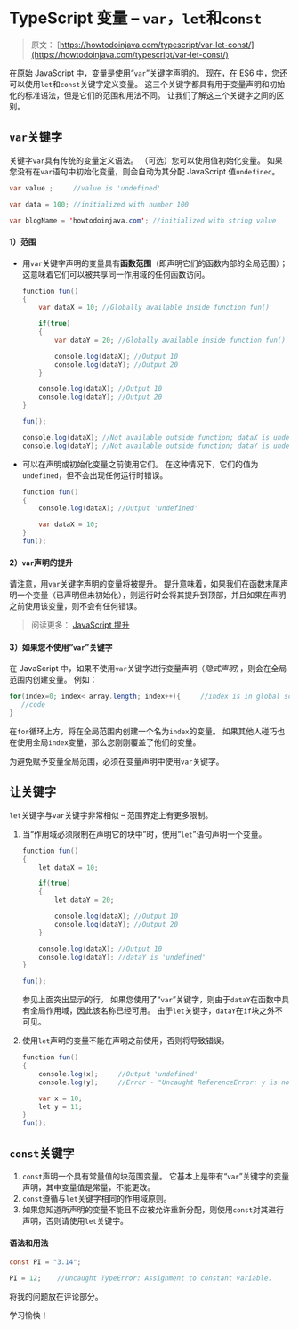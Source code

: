 # TypeScript 变量 – `var`，`let`和`const`

> 原文： [https://howtodoinjava.com/typescript/var-let-const/](https://howtodoinjava.com/typescript/var-let-const/)

在原始 JavaScript 中，变量是使用“`var`”关键字声明的。 现在，在 ES6 中，您还可以使用`let`和`const`关键字定义变量。 这三个关键字都具有用于变量声明和初始化的标准语法，但是它们的范围和用法不同。 让我们了解这三个关键字之间的区别。

## `var`关键字

关键字`var`具有传统的变量定义语法。 （可选）您可以使用值初始化变量。 如果您没有在`var`语句中初始化变量，则会自动为其分配 JavaScript 值`undefined`。

```java
var value ; 	//value is 'undefined'

var data = 100;	//initialized with number 100

var blogName = 'howtodoinjava.com';	//initialized with string value

```

#### 1）范围

*   用`var`关键字声明的变量具有**函数范围**（即声明它们的函数内部的全局范围）； 这意味着它们可以被共享同一作用域的任何函数访问。

    ```java
    function fun() 
    {
    	var dataX = 10;	//Globally available inside function fun()

    	if(true) 
    	{
    		var dataY = 20;	//Globally available inside function fun() 

    		console.log(dataX);	//Output 10
    		console.log(dataY);	//Output 20
    	}

    	console.log(dataX);	//Output 10
    	console.log(dataY);	//Output 20
    }

    fun();

    console.log(dataX);	//Not available outside function; dataX is undefined
    console.log(dataY);	//Not available outside function; dataY is undefined

    ```

*   可以在声明或初始化变量之前使用它们。 在这种情况下，它们的值为`undefined`，但不会出现任何运行时错误。

    ```java
    function fun() 
    {
    	console.log(dataX);	//Output 'undefined'

    	var dataX = 10;
    }
    fun();

    ```

#### 2）`var`声明的提升

请注意，用`var`关键字声明的变量将被提升。 提升意味着，如果我们在函数末尾声明一个变量（已声明但未初始化），则运行时会将其提升到顶部，并且如果在声明之前使用该变量，则不会有任何错误。

> 阅读更多： [JavaScript 提升](https://howtodoinjava.com/typescript/javascript-variable-hoisting/)

#### 3）如果您不使用“`var`”关键字

在 JavaScript 中，如果不使用`var`关键字进行变量声明（*隐式声明*），则会在全局范围内创建变量。 例如：

```java
for(index=0; index< array.length; index++){		//index is in global scope
   //code
}

```

在`for`循环上方，将在全局范围内创建一个名为`index`的变量。 如果其他人碰巧也在使用全局`index`变量，那么您刚刚覆盖了他们的变量。

为避免赋予变量全局范围，必须在变量声明中使用`var`关键字。

## 让关键字

`let`关键字与`var`关键字非常相似 – 范围界定上有更多限制。

1.  当“作用域必须限制在声明它的块中”时，使用“`let`”语句声明一个变量。

    ```java
    function fun() 
    {
    	let dataX = 10;	

    	if(true) 
    	{
    		let dataY = 20;	

    		console.log(dataX);	//Output 10
    		console.log(dataY);	//Output 20
    	}

    	console.log(dataX);	//Output 10
    	console.log(dataY);	//dataY is 'undefined'
    }

    fun();

    ```

    参见上面突出显示的行。 如果您使用了“`var`”关键字，则由于`dataY`在函数中具有全局作用域，因此该名称已经可用。 由于`let`关键字，`dataY`在`if`块之外不可见。

2.  使用`let`声明的变量不能在声明之前使用，否则将导致错误。

    ```java
    function fun() 
    {
    	console.log(x);		//Output 'undefined'
    	console.log(y);		//Error - "Uncaught ReferenceError: y is not defined"

    	var x = 10;
    	let y = 11;
    }
    fun();

    ```

## `const`关键字

1.  `const`声明一个具有常量值的块范围变量。 它基本上是带有“`var`”关键字的变量声明，其中变量值是常量，不能更改。
2.  `const`遵循与`let`关键字相同的作用域原则。
3.  如果您知道所声明的变量不能且不应被允许重新分配，则使用`const`对其进行声明，否则请使用`let`关键字。

#### 语法和用法

```java
const PI = "3.14";

PI = 12;	//Uncaught TypeError: Assignment to constant variable.

```

将我的问题放在评论部分。

学习愉快！